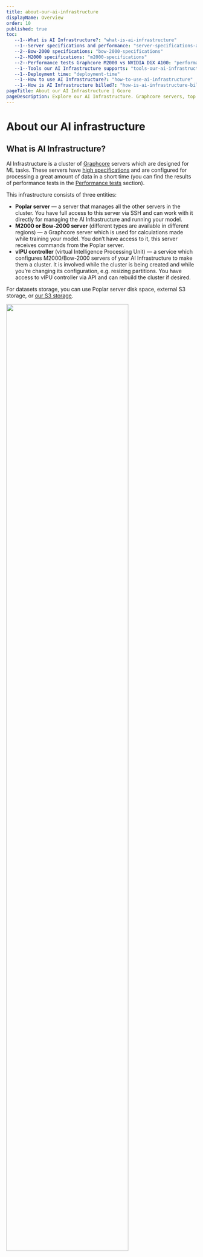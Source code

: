```yaml
---
title: about-our-ai-infrastructure
displayName: Overview
order: 10
published: true
toc:
   --1--What is AI Infrastructure?: "what-is-ai-infrastructure"
   --1--Server specifications and performance: "server-specifications-and-performance"
   --2--Bow-2000 specifications: "bow-2000-specifications"
   --2--M2000 specifications: "m2000-specifications"
   --2--Performance tests Graphcore M2000 vs NVIDIA DGX A100: "performance-tests-graphcore-m2000-vs-nvidia-dgx-a100"
   --1--Tools our AI Infrastructure supports: "tools-our-ai-infrastructure-supports"
   --1--Deployment time: "deployment-time"
   --1--How to use AI Infrastructure?: "how-to-use-ai-infrastructure"
   --1--How is AI Infrastructure billed?: "how-is-ai-infrastructure-billed"
pageTitle: About our AI Infrastructure | Gcore
pageDescription: Explore our AI Infrastructure. Graphcore servers, top performance, diverse tools supported. Easy deployment, per-minute billing.
---
```

# About our AI infrastructure

## What is AI Infrastructure?

AI Infrastructure is a cluster of <a href="https://graphcore.ai" target="_blank">Graphcore</a> servers which are designed for ML tasks. These servers have [high specifications](https://gcore.com/docs/cloud/ai-Infrustructure/about-our-ai-infrastructure#server-specifications-and-performance) and are configured for processing a great amount of data in a short time (you can find the results of performance tests in the [Performance tests](https://gcore.com/docs/cloud/ai-Infrustructure/about-our-ai-infrastructure#performance-tests-graphcore-m2000-vs-nvidia-dgx-a100) section).

This infrastructure consists of three entities:

- **Poplar server** — a server that manages all the other servers in the cluster. You have full access to this server via SSH and can work with it directly for managing the AI Infrastructure and running your model.
- **M2000 or Bow-2000 server** (different types are available in different regions) — a Graphcore server which is used for calculations made while training your model. You don’t have access to it, this server receives commands from the Poplar server.
- **vIPU controller** (virtual Intelligence Processing Unit) — a service which configures M2000/Bow-2000 servers of your AI Infrastructure to make them a cluster. It is involved while the cluster is being created and while you’re changing its configuration, e.g. resizing partitions. You have access to vIPU controller via API and can rebuild the cluster if desired.

For datasets storage, you can use Poplar server disk space, external S3 storage, or <a href="https://gcore.com/storage" target="_blank">our S3 storage</a>.

<img src="https://assets.gcore.pro/docs/cloud/ai-Infrustructure/about-our-ai-infrastructure/image__10_.png" alt="" width="80%">

## Server specifications and performance

We provide two types of Graphcore servers: M2000 and Bow-2000. M2000 is a second-generation machine and Bow-2000 is a third-generation one. 

### Bow-2000 specifications

| IPU processors       | 4x Bow IPU processors (IPU frequency 1.85 GHz)5,888 IPU-Cores™ with independent code execution on 35,328 worker threads |
|--------------------------|-----------------------------------------------------------------------------------------------------------------------------|
| AI compute           | 1.394 petaFLOPS AI (FP16.16) compute0.349 petaFLOPS FP32 compute                                                        |
| Memory               | Up to ~260 GB memory (3.6 GB In-Processor Memory™ plus up to 256 GB Streaming Memory™)261 TB/s memory bandwidth         |
| StreamingMemory      | 2x DDR4-2400 DIMM DRAMOptions: 2x 64 GB (default SKU in Bow-2000 Founder’s Edition) or 2x 128 GB (contact sales)        |
| IPU-Gateway          | 1x IPU-Gateway chip with integrated Arm Cortex quad-core A-series SoC                                                   |
| Internal SSD         | RoCEv2 NIC (1 PCIe G4 x16 FH¾L slot)Standard QSFP ports                                                                 |
| Mechanical           | 1U 19 inch chassis (Open Compute compliant)40 mm (width) x 728 mm (depth) x 1U (height)Weight: 16.395 kg (36.14 lbs)    |
| Lights-outmanagement | OpenBMC AST2520                                                                                                         |

### M2000 specifications

|     IPU processors    | 4 Colossus GC200 IPU processors (IPU frequency 1.325GHz) 5,888 IPU-Cores™ with independent code execution on 35,328 worker threads                                                                                                                                                                                                                                       |
|:---------------------:|--------------------------------------------------------------------------------------------------------------------------------------------------------------------------------------------------------------------------------------------------------------------------------------------------------------------------------------------------------------------------|
|       AI compute      | 1 petaFLOPS AI compute 0.25 petaFLOPS FP32 compute                                                                                                                                                                                                                                                                                                                       |
|       IPU-Fabric      | 8x IPU-Links supporting 2Tbps bi-directional bandwidth 8x OSFP ports  Switch-less scalability  Up-to 8 M2000s in directly connected stacked systems  Up-to 16 M2000s in IPU-POD systems  2x IPU-GW-Links (IPU-Link extension over 100GbE)  2 QSFP28 ports  Switch or Switch-less scalability supporting 400Gbp bi-directional bandwidth  Up-to 1024 IPU-M2000s connected |
|      IPU-Gateway      | 1 IPU-Gateway with integrated Arm Cortex quad-core A-series SoC                                                                                                                                                                                                                                                                                                          |
|    Streaming Memory   | 2 DDR4-2400 DIMM DRAM  Options: 2x 64GB (default SKU in IPU-M2000 Founder’s Edition) or 2x 128GB or 2x 256GB (contact sales)                                                                                                                                                                                                                                             |
|      Internal SSD     | 32GB eMMC  1TB M.2 SSD                                                                                                                                                                                                                                                                                                                                                   |
|       Mechanical      | 1U 19inch chassis (Open Compute compliant)  440mm (width) x 728mm (depth) x 1U (height)  Weight: 16.395kg (36.14lbs)                                                                                                                                                                                                                                                     |
| Lights-out management | OpenBMC AST2520  2x1GbE RJ45 management ports                                                                                                                                                                                                                                                                                                                            |

### Performance tests: Graphcore M2000 vs NVIDIA DGX A100

Here are results of <a href="https://graphcore.ai/posts/graphcore-sets-new-ai-performance-standards-with-mk2-ipu-systems" target="_blank">processing of two popular computer vision models on M2000 and NVIDIA DGX A100</a> (another popular solution for machine learning).

<media-gallery>
<img src="https://www.graphcore.ai/hs-fs/hubfs/ResNet%2050%20Training_December%202020.jpg?width=590&amp;name=ResNet%2050%20Training_December%202020.jpg">

<img src="https://www.graphcore.ai/hs-fs/hubfs/ResNet%2050%20Inference_December%202020.jpg?width=591&amp;name=ResNet%2050%20Inference_December%202020.jpg">

<img src="https://www.graphcore.ai/hs-fs/hubfs/ResNeXt%20Training_December%202020.jpg?width=593&amp;name=ResNeXt%20Training_December%202020.jpg">

<img src="https://www.graphcore.ai/hs-fs/hubfs/ResNeXt%20Inference_December%202020.jpg?width=591&amp;name=ResNeXt%20Inference_December%202020.jpg">
</media-gallery>

You can find results of a higher number of comparative tests (12 in total) in the article <a href="https://graphcore.ai/posts/graphcore-sets-new-ai-performance-standards-with-mk2-ipu-systems" target="_blank">Graphcore Sets New Ai Performance Standards With MK2 IPU System</a>. 

## Tools our AI Infrastructure supports

| Tool class                                  | List of tools                                       | Explanation                                                                                                       |
|-------------------------------------------------|---------------------------------------------------------|-----------------------------------------------------------------------------------------------------------------------|
| Framework                                   | TensorFlowKerasPyTorchPaddle PaddleONNXHugging Face | Your model is supposed to use one of these frameworks for correct work                                            |
| Data platforms                              | PostgreSQLHadoopSparkVertika                        | You can set up a connection between our cluster and your data platforms of these types to make them work together |
| Programming languages                       | JavaScriptRSwiftPython                              | Your model is supposed to be written on one of these languages for correct work                                  |
| Resources for receiving and processing data | StormSparkKafkaPySparkMS SQLOracleMongoDB           | You can set up a connection between our cluster and your resources of these types to make them work together      |
| Exploration and visualization tools         | SeabornMatplotlibTensorBoard                        | You can connect our cluster to these tools to visualize your model                                                |

## Deployment time

Deployment time is about 15 minutes. This is the time between the moment you click **Create cluster** and the moment it is created and ready to work.

## How to use AI Infrastructure?

1.  Create a cluster in the Gcore Control panel.
2.  Access a Poplar server via SSH.
3.  Upload a clone of the repository with your model to the Poplar server.
4.  Upload datasets to the Poplar server or connect the S3 storage that hosts your datasets.
5.  Run the model.

## How is AI Infrastructure billed?

The billing is per minute. You pay for the time spent from a cluster creation to its deletion.

